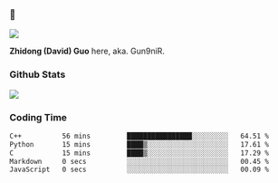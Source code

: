 ### 👋

![](https://komarev.com/ghpvc/?username=Gun9niR&label=Total+Views)

**Zhidong (David) Guo** here, aka. Gun9niR.

### Github Stats

<img src="https://github-readme-stats.vercel.app/api?username=Gun9niR&count_private=true&show_icons=true&theme=vue-dark&hide_title=true">

### Coding Time

<!--START_SECTION:waka-->

```txt
C++          56 mins         ████████████████░░░░░░░░░   64.51 %
Python       15 mins         ████▒░░░░░░░░░░░░░░░░░░░░   17.61 %
C            15 mins         ████▒░░░░░░░░░░░░░░░░░░░░   17.29 %
Markdown     0 secs          ░░░░░░░░░░░░░░░░░░░░░░░░░   00.45 %
JavaScript   0 secs          ░░░░░░░░░░░░░░░░░░░░░░░░░   00.09 %
```

<!--END_SECTION:waka-->

